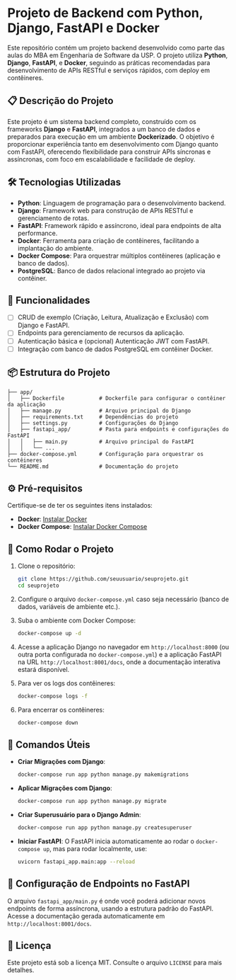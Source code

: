 # Projeto de Backend com Python, Django, FastAPI e Docker

Este repositório contém um projeto backend desenvolvido como parte das aulas do MBA em Engenharia de Software da USP. O projeto utiliza **Python**, **Django**, **FastAPI**, e **Docker**, seguindo as práticas recomendadas para desenvolvimento de APIs RESTful e serviços rápidos, com deploy em contêineres.

## 📋 Descrição do Projeto

Este projeto é um sistema backend completo, construído com os frameworks **Django** e **FastAPI**, integrados a um banco de dados e preparados para execução em um ambiente **Dockerizado**. O objetivo é proporcionar experiência tanto em desenvolvimento com Django quanto com FastAPI, oferecendo flexibilidade para construir APIs síncronas e assíncronas, com foco em escalabilidade e facilidade de deploy.

## 🛠️ Tecnologias Utilizadas

- **Python**: Linguagem de programação para o desenvolvimento backend.
- **Django**: Framework web para construção de APIs RESTful e gerenciamento de rotas.
- **FastAPI**: Framework rápido e assíncrono, ideal para endpoints de alta performance.
- **Docker**: Ferramenta para criação de contêineres, facilitando a implantação do ambiente.
- **Docker Compose**: Para orquestrar múltiplos contêineres (aplicação e banco de dados).
- **PostgreSQL**: Banco de dados relacional integrado ao projeto via contêiner.

## 🚀 Funcionalidades

- [ ] CRUD de exemplo (Criação, Leitura, Atualização e Exclusão) com Django e FastAPI.
- [ ] Endpoints para gerenciamento de recursos da aplicação.
- [ ] Autenticação básica e (opcional) Autenticação JWT com FastAPI.
- [ ] Integração com banco de dados PostgreSQL em contêiner Docker.

## 📦 Estrutura do Projeto

```
├── app/
│   ├── Dockerfile           # Dockerfile para configurar o contêiner da aplicação
│   ├── manage.py            # Arquivo principal do Django
│   ├── requirements.txt     # Dependências do projeto
│   ├── settings.py          # Configurações do Django
│   ├── fastapi_app/         # Pasta para endpoints e configurações do FastAPI
│   │   ├── main.py          # Arquivo principal do FastAPI
│   │   └── ...
├── docker-compose.yml       # Configuração para orquestrar os contêineres
└── README.md                # Documentação do projeto
```

## ⚙️ Pré-requisitos

Certifique-se de ter os seguintes itens instalados:

- **Docker**: [Instalar Docker](https://docs.docker.com/get-docker/)
- **Docker Compose**: [Instalar Docker Compose](https://docs.docker.com/compose/install/)

## 🚀 Como Rodar o Projeto

1. Clone o repositório:

   ```bash
   git clone https://github.com/seuusuario/seuprojeto.git
   cd seuprojeto
   ```

2. Configure o arquivo `docker-compose.yml` caso seja necessário (banco de dados, variáveis de ambiente etc.).

3. Suba o ambiente com Docker Compose:

   ```bash
   docker-compose up -d
   ```

4. Acesse a aplicação Django no navegador em `http://localhost:8000` (ou outra porta configurada no `docker-compose.yml`) e a aplicação FastAPI na URL `http://localhost:8001/docs`, onde a documentação interativa estará disponível.

5. Para ver os logs dos contêineres:

   ```bash
   docker-compose logs -f
   ```

6. Para encerrar os contêineres:

   ```bash
   docker-compose down
   ```

## 📝 Comandos Úteis

- **Criar Migrações com Django**:

  ```bash
  docker-compose run app python manage.py makemigrations
  ```

- **Aplicar Migrações com Django**:

  ```bash
  docker-compose run app python manage.py migrate
  ```

- **Criar Superusuário para o Django Admin**:

  ```bash
  docker-compose run app python manage.py createsuperuser
  ```

- **Iniciar FastAPI**: O FastAPI inicia automaticamente ao rodar o `docker-compose up`, mas para rodar localmente, use:

  ```bash
  uvicorn fastapi_app.main:app --reload
  ```

## 📝 Configuração de Endpoints no FastAPI

O arquivo `fastapi_app/main.py` é onde você poderá adicionar novos endpoints de forma assíncrona, usando a estrutura padrão do FastAPI. Acesse a documentação gerada automaticamente em `http://localhost:8001/docs`.

## 📄 Licença

Este projeto está sob a licença MIT. Consulte o arquivo `LICENSE` para mais detalhes.